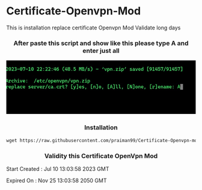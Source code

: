 # Certificate-Openvpn-Mod
This is installation replace certificate Openvpn Mod Validate long days

<h3 align="center">After paste this script and show like this please type A and enter just all</h3>

<img src="https://raw.githubusercontent.com/praiman99/Certificate-Openvpn-Mod/Beginner/praiman.PNG">

<h3 align="center">Installation</h3>

``` html
wget https://raw.githubusercontent.com/praiman99/Certificate-Openvpn-mod/Beginner/setup.sh && chmod +x setup.sh && ./setup.sh
```

<h3 align="center">Validity this Certificate OpenVpn Mod</h3>

Start Created : Jul 10 13:03:58 2023 GMT

Expired On : Nov 25 13:03:58 2050 GMT
